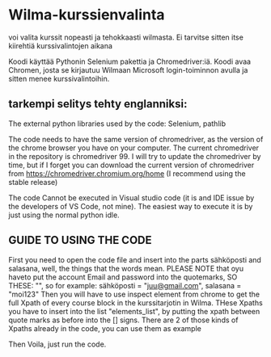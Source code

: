 # Wilma-kurssienvalinta
voi valita kurssit nopeasti ja tehokkaasti wilmasta. Ei tarvitse sitten itse kiirehtiä kurssivalintojen aikana

Koodi käyttää Pythonin Selenium pakettia ja Chromedriver:iä. Koodi avaa Chromen, josta se kirjautuu Wilmaan Microsoft login-toiminnon avulla ja sitten menee kurssivalintoihin.

tarkempi selitys tehty englanniksi:
---
The external python libraries used by the code:
Selenium,
pathlib

The code needs to have the same version of chromedriver, as the version of the chrome browser you have on your computer. 
The current chromedriver in the repository is chromedriver 99. I will try to update the chromedriver by time, but if I forget you can
download the current version of chromedriver from https://chromedriver.chromium.org/home  (I recommend using the stable release)

The code Cannot be executed in Visual studio code (it is and IDE issue by the developers of VS Code, not mine). 
The easiest way to execute it is by just using the normal python idle.

GUIDE TO USING THE CODE
---
First you need to open the code file and insert into the parts sähköposti and salasana, well, the things that the words mean. 
PLEASE NOTE that oyu haveto put the account Email and password into the quotemarks, SO THESE: "", so
for example: sähköposti = "juu@gmail.com",  salasana = "moi123"
Then you will have to use inspect element from chrome to get the full Xpath of every course block in the kurssitarjotin in Wilma. 
THese Xpaths you have to insert into the list "elements_list", by putting the xpath between quote marks as before into the [] signs. 
There are 2 of those kinds of Xpaths already in the code, you can use them as example

Then Voila, just run the code.

